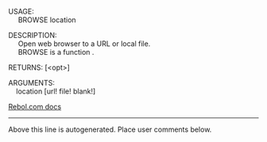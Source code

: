 USAGE:  
&nbsp;&nbsp;&nbsp;&nbsp;&nbsp;BROWSE&nbsp;location&nbsp;  
  
DESCRIPTION:  
&nbsp;&nbsp;&nbsp;&nbsp;&nbsp;Open&nbsp;web&nbsp;browser&nbsp;to&nbsp;a&nbsp;URL&nbsp;or&nbsp;local&nbsp;file.  
&nbsp;&nbsp;&nbsp;&nbsp;&nbsp;BROWSE&nbsp;is&nbsp;a&nbsp;function&nbsp;.  
  
RETURNS:&nbsp;[&lt;opt&gt;]  
  
ARGUMENTS:  
&nbsp;&nbsp;&nbsp;&nbsp;location&nbsp;[url!&nbsp;file!&nbsp;blank!]  

[Rebol.com docs](http://www.rebol.com/r3/docs/functions/browse.html)
___
Above this line is autogenerated. Place user comments below.
